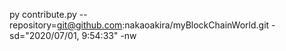 py contribute.py --repository=git@github.com:nakaoakira/myBlockChainWorld.git -sd="2020/07/01, 9:54:33" -nw